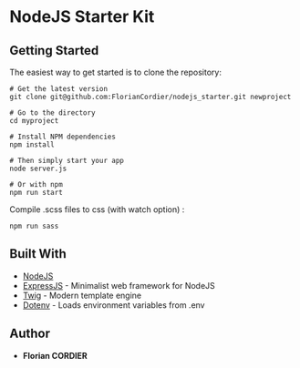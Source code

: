 # NodeJS Starter Kit

Getting Started
---------------

The easiest way to get started is to clone the repository:

```
# Get the latest version
git clone git@github.com:FlorianCordier/nodejs_starter.git newproject

# Go to the directory
cd myproject

# Install NPM dependencies
npm install

# Then simply start your app
node server.js

# Or with npm
npm run start
```

Compile .scss files to css (with watch option) :
```
npm run sass
```

## Built With

* [NodeJS](https://nodejs.org/en/)
* [ExpressJS](http://expressjs.com/) - Minimalist web framework for NodeJS
* [Twig](https://github.com/twigjs/twig.js/wiki) - Modern template engine
* [Dotenv](https://github.com/motdotla/dotenv) - Loads environment variables from .env 

## Author
* **Florian CORDIER**
